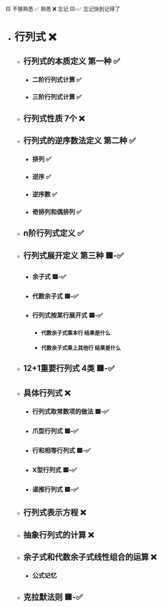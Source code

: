 🟨 不够熟悉  ✅ 熟悉  ❌ 忘记  🟨-✅ 忘记快到记得了


- # 行列式 ❌

  - ## 行列式的本质定义 第一种 ✅ 
    - ### 二阶行列式计算 ✅ 
    - ### 三阶行列式计算 ✅ 

  - ## 行列式性质 7个 ❌

  - ## 行列式的逆序数法定义 第二种 ✅ 
    - ### 排列 ✅ 
    - ### 逆序 ✅ 
    - ### 逆序数 ✅ 
    - ### 奇排列和偶排列 ✅ 
  
  - ## n阶行列式定义 ✅ 

  - ## 行列式展开定义 第三种 🟨-✅
    - ### 余子式 🟨-✅
    - ### 代数余子式 🟨-✅
    - ### 行列式按某行展开式 🟨-✅
      - #### 代数余子式乘本行 结果是什么
      - #### 代数余子式乘上其他行 结果是什么
    
  - ## 12+1重要行列式 4类 🟨-✅
  
  - ## 具体行列式 ❌
    - ### 行列式取常数项的做法 🟨-✅
    - ### 爪型行列式 🟨-✅
    - ### 行和相等行列式 🟨-✅
    - ### X型行列式 🟨-✅
    - ### 递推行列式 🟨-✅
    
  - ## 行列式表示方程 ❌
  
  - ## 抽象行列式的计算 ❌
  
  - ## 余子式和代数余子式线性组合的运算 ❌
    - ### 公式记忆
    
  - ## 克拉默法则 🟨-✅
